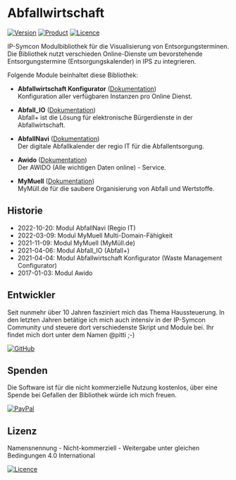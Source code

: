 # Abfallwirtschaft

[![Version](https://img.shields.io/badge/Symcon-PHP--Bibliothek-purple.svg)](https://www.symcon.de/service/dokumentation/entwicklerbereich/sdk-tools/sdk-php/)
[![Product](https://img.shields.io/badge/Symcon%20Version-6.0-blue.svg)](https://www.symcon.de/produkt/)
[![Licence](https://img.shields.io/badge/License-CC%20BY--NC--SA%204.0-green.svg)](https://creativecommons.org/licenses/by-nc-sa/4.0/)

IP-Symcon Modulbibliothek für die Visualisierung von Entsorgungsterminen.  
Die Bibliothek nutzt verschieden Online-Dienste um bevorstehende Entsorgungstermine (Entsorgungskalender) in IPS zu integrieren.

Folgende Module beinhaltet diese Bibliothek:

- __Abfallwirtschaft Konfigurator__ ([Dokumentation](WasteManagementConfigurator))  
    Konfiguration aller verfügbaren Instanzen pro Online Dienst.

- __Abfall_IO__ ([Dokumentation](Abfall_IO))  
    Abfall+ ist die Lösung für elektronische Bürgerdienste in der Abfallwirtschaft.

- __AbfallNavi__ ([Dokumentation](AbfallNavi))  
    Der digitale Abfallkalender der regio IT für die Abfallentsorgung.

- __Awido__ ([Dokumentation](Awido))  
    Der AWIDO (Alle wichtigen Daten online) - Service.

- __MyMuell__ ([Dokumentation](MyMuell))  
    MyMüll.de für die saubere Organisierung von Abfall und Wertstoffe.

## Historie

- 2022-10-20: Modul AbfallNavi (Regio IT)
- 2022-03-09: Modul MyMuell Multi-Domain-Fähigkeit
- 2021-11-09: Modul MyMuell (MyMüll.de)
- 2021-04-06: Modul Abfall_IO (Abfall+)
- 2021-04-04: Modul Abfallwirtschaft Konfigurator (Waste Management Configurator)
- 2017-01-03: Modul Awido

## Entwickler

Seit nunmehr über 10 Jahren fasziniert mich das Thema Haussteuerung. In den letzten Jahren betätige ich mich auch intensiv in der IP-Symcon Community und steuere dort verschiedenste Skript und Module bei. Ihr findet mich dort unter dem Namen @pitti ;-)

[![GitHub](https://img.shields.io/badge/GitHub-@wilkware-181717.svg?style=for-the-badge&logo=github)](https://wilkware.github.io/)

## Spenden

Die Software ist für die nicht kommerzielle Nutzung kostenlos, über eine Spende bei Gefallen der Bibliothek würde ich mich freuen.

[![PayPal](https://img.shields.io/badge/PayPal-spenden-00457C.svg?style=for-the-badge&logo=paypal)](https://www.paypal.com/cgi-bin/webscr?cmd=_s-xclick&hosted_button_id=8816166)

## Lizenz

Namensnennung - Nicht-kommerziell - Weitergabe unter gleichen Bedingungen 4.0 International

[![Licence](https://img.shields.io/badge/License-CC_BY--NC--SA_4.0-EF9421.svg?style=for-the-badge&logo=creativecommons)](https://creativecommons.org/licenses/by-nc-sa/4.0/)
